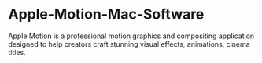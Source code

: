 # Apple-Motion-Mac-Software
Apple Motion is a professional motion graphics and compositing application designed to help creators craft stunning visual effects, animations, cinema titles.
